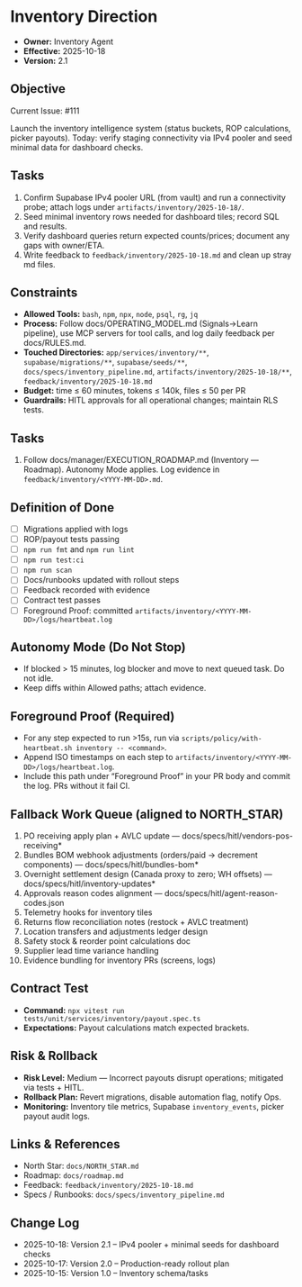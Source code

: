 # Inventory Direction

- **Owner:** Inventory Agent
- **Effective:** 2025-10-18
- **Version:** 2.1

## Objective

Current Issue: #111

Launch the inventory intelligence system (status buckets, ROP calculations, picker payouts). Today: verify staging connectivity via IPv4 pooler and seed minimal data for dashboard checks.

## Tasks

1. Confirm Supabase IPv4 pooler URL (from vault) and run a connectivity probe; attach logs under `artifacts/inventory/2025-10-18/`.
2. Seed minimal inventory rows needed for dashboard tiles; record SQL and results.
3. Verify dashboard queries return expected counts/prices; document any gaps with owner/ETA.
4. Write feedback to `feedback/inventory/2025-10-18.md` and clean up stray md files.

## Constraints

- **Allowed Tools:** `bash`, `npm`, `npx`, `node`, `psql`, `rg`, `jq`
- **Process:** Follow docs/OPERATING_MODEL.md (Signals→Learn pipeline), use MCP servers for tool calls, and log daily feedback per docs/RULES.md.
- **Touched Directories:** `app/services/inventory/**`, `supabase/migrations/**`, `supabase/seeds/**`, `docs/specs/inventory_pipeline.md`, `artifacts/inventory/2025-10-18/**`, `feedback/inventory/2025-10-18.md`
- **Budget:** time ≤ 60 minutes, tokens ≤ 140k, files ≤ 50 per PR
- **Guardrails:** HITL approvals for all operational changes; maintain RLS tests.

## Tasks

1. Follow docs/manager/EXECUTION_ROADMAP.md (Inventory — Roadmap). Autonomy Mode applies. Log evidence in `feedback/inventory/<YYYY-MM-DD>.md`.

## Definition of Done

- [ ] Migrations applied with logs
- [ ] ROP/payout tests passing
- [ ] `npm run fmt` and `npm run lint`
- [ ] `npm run test:ci`
- [ ] `npm run scan`
- [ ] Docs/runbooks updated with rollout steps
- [ ] Feedback recorded with evidence
- [ ] Contract test passes
- [ ] Foreground Proof: committed `artifacts/inventory/<YYYY-MM-DD>/logs/heartbeat.log`

## Autonomy Mode (Do Not Stop)

- If blocked > 15 minutes, log blocker and move to next queued task. Do not idle.
- Keep diffs within Allowed paths; attach evidence.

## Foreground Proof (Required)

- For any step expected to run >15s, run via `scripts/policy/with-heartbeat.sh inventory -- <command>`.
- Append ISO timestamps on each step to `artifacts/inventory/<YYYY-MM-DD>/logs/heartbeat.log`.
- Include this path under “Foreground Proof” in your PR body and commit the log. PRs without it fail CI.

## Fallback Work Queue (aligned to NORTH_STAR)

1. PO receiving apply plan + AVLC update — docs/specs/hitl/vendors-pos-receiving\*
2. Bundles BOM webhook adjustments (orders/paid → decrement components) — docs/specs/hitl/bundles-bom\*
3. Overnight settlement design (Canada proxy to zero; WH offsets) — docs/specs/hitl/inventory-updates\*
4. Approvals reason codes alignment — docs/specs/hitl/agent-reason-codes.json
5. Telemetry hooks for inventory tiles
6. Returns flow reconciliation notes (restock + AVLC treatment)
7. Location transfers and adjustments ledger design
8. Safety stock & reorder point calculations doc
9. Supplier lead time variance handling
10. Evidence bundling for inventory PRs (screens, logs)

## Contract Test

- **Command:** `npx vitest run tests/unit/services/inventory/payout.spec.ts`
- **Expectations:** Payout calculations match expected brackets.

## Risk & Rollback

- **Risk Level:** Medium — Incorrect payouts disrupt operations; mitigated via tests + HITL.
- **Rollback Plan:** Revert migrations, disable automation flag, notify Ops.
- **Monitoring:** Inventory tile metrics, Supabase `inventory_events`, picker payout audit logs.

## Links & References

- North Star: `docs/NORTH_STAR.md`
- Roadmap: `docs/roadmap.md`
- Feedback: `feedback/inventory/2025-10-18.md`
- Specs / Runbooks: `docs/specs/inventory_pipeline.md`

## Change Log

- 2025-10-18: Version 2.1 – IPv4 pooler + minimal seeds for dashboard checks
- 2025-10-17: Version 2.0 – Production-ready rollout plan
- 2025-10-15: Version 1.0 – Inventory schema/tasks
